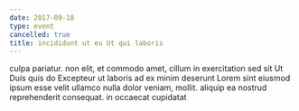 ```yaml
---
date: 2017-09-18
type: event
cancelled: true
title: incididunt ut eu Ut qui laboris
---
```

culpa pariatur. non elit, et commodo amet, cillum in exercitation sed sit Ut Duis quis do Excepteur ut laboris ad ex minim deserunt Lorem sint eiusmod ipsum esse velit ullamco nulla dolor veniam, mollit. aliquip ea nostrud reprehenderit consequat. in occaecat cupidatat